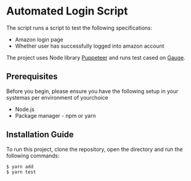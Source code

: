 # Automated Login Script

The script runs a script to test the following specifications:
- Amazon login page  
- Whether user has successfully logged into amazon account

The project uses Node library [Puppeteer](https://devdocs.io/puppeteer/) and runs test cased on [Gauge](https://docs.gauge.org/overview.html?os=linux&language=javascript&ide=vscode).

## Prerequisites 

Before you begin, please ensure you have the following setup in your systemas per environment of yourchoice
- Node.js
- Package manager - npm or yarn

## Installation Guide

To run this project, clone the repository, open the directory and run the following commands:

```
$ yarn add
$ yarn test

```







